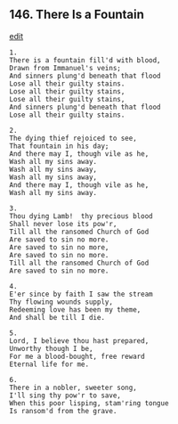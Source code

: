 
## 146.  There Is a Fountain
[edit](https://docs.google.com/document/d/1Jomm3vCWztGU5h5LKra4zu8qbctO_CLc/edit?mode=html)



    1.
    There is a fountain fill'd with blood,
    Drawn from Immanuel's veins;
    And sinners plung'd beneath that flood
    Lose all their guilty stains.
    Lose all their guilty stains,
    Lose all their guilty stains,
    And sinners plung'd beneath that flood
    Lose all their guilty stains.

    2.
    The dying thief rejoiced to see,
    That fountain in his day;
    And there may I, though vile as he,
    Wash all my sins away.
    Wash all my sins away,
    Wash all my sins away,
    And there may I, though vile as he,
    Wash all my sins away.

    3.
    Thou dying Lamb!  thy precious blood
    Shall never lose its pow'r,
    Till all the ransomed Church of God
    Are saved to sin no more.
    Are saved to sin no more,
    Are saved to sin no more.
    Till all the ransomed Church of God
    Are saved to sin no more.

    4.
    E'er since by faith I saw the stream
    Thy flowing wounds supply,
    Redeeming love has been my theme,
    And shall be till I die.

    5.
    Lord, I believe thou hast prepared,
    Unworthy though I be,
    For me a blood-bought, free reward
    Eternal life for me.

    6.
    There in a nobler, sweeter song,
    I'll sing thy pow'r to save,
    When this poor lisping, stam'ring tongue
    Is ransom'd from the grave.
